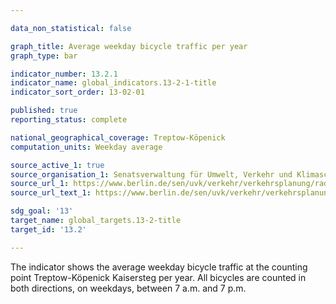 ```yaml
---

data_non_statistical: false

graph_title: Average weekday bicycle traffic per year
graph_type: bar

indicator_number: 13.2.1
indicator_name: global_indicators.13-2-1-title
indicator_sort_order: 13-02-01

published: true
reporting_status: complete

national_geographical_coverage: Treptow-Köpenick
computation_units: Weekday average

source_active_1: true
source_organisation_1: Senatsverwaltung für Umwelt, Verkehr und Klimaschutz, Radverkehrszählstellen, Jahresbericht 2020
source_url_1: https://www.berlin.de/sen/uvk/verkehr/verkehrsplanung/radverkehr/weitere-radinfrastruktur/zaehlstellen-und-fahrradbarometer/
source_url_text_1: https://www.berlin.de/sen/uvk/verkehr/verkehrsplanung/radverkehr/weitere-radinfrastruktur/zaehlstellen-und-fahrradbarometer/

sdg_goal: '13'
target_name: global_targets.13-2-title
target_id: '13.2'

---
```


The indicator shows the average weekday bicycle traffic at the counting point Treptow-Köpenick Kaisersteg per year. All bicycles are counted in both directions, on weekdays, between 7 a.m. and 7 p.m.
